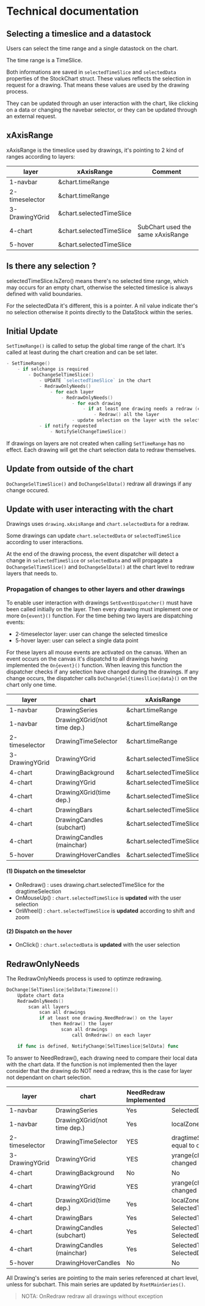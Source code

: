 # Technical documentation


## Selecting a timeslice and a datastock

Users can select the time range and a single datastock on the chart.

The time range is a TimeSlice.

Both informations are saved in `selectedTimeSlice` and `selectedData` properties of the StockChart struct. These values reflects the selection in request for a drawing. That means these values are used by the drawing process.

They can be updated through an user interaction with the chart, like clicking on a data or changing the navebar selector, or they can be updated through an external request.

## xAxisRange 

xAxisRange is the timeslice used by drawings, it's pointing to 2 kind of ranges according to layers:

|layer          | xAxisRange | Comment |
|-|-|-|
|1-navbar       | &chart.timeRange |
|2-timeselector | &chart.timeRange |
|3-DrawingYGrid | &chart.selectedTimeSlice |
|4-chart        | &chart.selectedTimeSlice | SubChart used the same xAxisRange
|5-hover        | &chart.selectedTimeSlice |


## Is there any selection ?

selectedTimeSlice.IsZero() means there's no selected time range, which may occurs for an empty chart, otherwise the selected timeslice is always defined with valid boundaries.

For the selectedData it's different, this is a pointer. A nil value indicate ther's no selection otherwise it points directly to the DataStock within the series.

## Initial Update

``SetTimeRange()`` is called to setup the global time range of the chart. It's called at least during the chart creation and can be set later.

```go 
- SetTimeRange()
    - if selchange is required
        - DoChangeSelTimeSlice()
            - UPDATE `selectedTimeSlice` in the chart
            - RedrawOnlyNeeds() 
                - for each layer
                    - RedrawOnlyNeeds() 
                        - for each drawing
                            - if at least one drawing needs a redraw (call to NeedRedraw())
                                - Redraw() all the layer
                        - update selection on the layer with the selection at the chart level `selectedTimeSlice` & `selectedData`
            - if notify requested
                - NotifySelChangeTimeSlice() 

```

If drawings on layers are not created when calling ``SetTimeRange`` has no effect. Each drawing will get the chart selection data to redraw themselves.

## Update from outside of the chart

`DoChangeSelTimeSlice()` and ``DoChangeSelData()`` redraw all drawings if any change occured.

## Update with user interacting with the chart

Drawings uses `drawing.xAxisRange` and `chart.selectedData` for a redraw.

Some drawings can update `chart.selectedData` or `selectedTimeSlice` according to user interactions.

At the end of the drawing process, the event dispatcher will detect a change in `selectedTimeSlice` or `selectedData` and will propagate a `DoChangeSelTimeSlice()` and ``DoChangeSelData()`` at the chart level to redraw layers that needs to.

### Propagation of changes to other layers and other drawings

To enable user interaction with drawings ``SetEventDispatcher()`` must have been called initially on the layer. Then every drawing must implement one or more ``On{event}()`` function. For the time behing two layers are dispatching events: 
 - 2-timeselector layer: user can change the selected timeslice
 - 5-hover layer: user can select a single data point

For these layers all mouse events are activated on the canvas. When an event occurs on the canvas it's dispatchd to all drawings having implemented the ``On{event}()`` function. When leaving this function the dispatcher checks if any selection have changed during the drawings. If any change occurs, the dispatcher calls ``DoChangeSel{timesllice|data}()`` on the chart only one time.

|layer          | chart                         | xAxisRange             | Dispatch |
|-|-|-|-|
|1-navbar       | DrawingSeries                 | &chart.timeRange          | no    | 
|1-navbar       | DrawingXGrid(not time dep.)   | &chart.timeRange          | no    |
|2-timeselector | DrawingTimeSelector           | &chart.timeRange          | Yes (1) |
|3-DrawingYGrid | DrawingYGrid                  | &chart.selectedTimeSlice  | no    |
|4-chart        | DrawingBackground             | &chart.selectedTimeSlice  | no    |
|4-chart        | DrawingYGrid                  | &chart.selectedTimeSlice  | no    |
|4-chart        | DrawingXGrid(time dep.)       | &chart.selectedTimeSlice  | no    |
|4-chart        | DrawingBars                   | &chart.selectedTimeSlice  | no    |
|4-chart        | DrawingCandles (subchart)     | &chart.selectedTimeSlice  | no    |
|4-chart        | DrawingCandles (mainchar)     | &chart.selectedTimeSlice  | no    |
|5-hover        | DrawingHoverCandles           | &chart.selectedTimeSlice  | Yes (2) |

#### (1) Dispatch on the timeselctor

- OnRedraw() : uses drawing.chart.selectedTimeSlice for the dragtimeSelection
- OnMouseUp() : `chart.selectedTimeSlice` is **updated** with the user selection
- OnWheel() : `chart.selectedTimeSlice` is **updated** according to shift and zoom

#### (2) Dispatch on the hover

- OnClick() : `chart.selectedData` is **updated** with the user selection


## RedrawOnlyNeeds

The RedrawOnlyNeeds process is used to optimze redrawing.

```go
DoChange[SelTimeslice|SelData|Timezone]()
    Update chart data
    RedrawOnlyNeeds() 
        scan all layers
            scan all drawings
            if at least one drawing.NeedRedraw() on the layer
                then Redraw() the layer
                    scan all drawings
                        call OnRedraw() on each layer

    if func is defined, NotifyChange[SelTimeslice|SelData] func 

```

To answer to NeedRedraw(), each drawing need to compare their local data with the chart data.
If the function is not implemented then the layer consider that the drawing do NOT need a redraw, this is the case for layer not dependant on chart selection.

|layer          | chart            | NeedRedraw Implemented | NeedRedraw  |
|-|-|-|-|
|1-navbar       | DrawingSeries                 | Yes   | SelectedData changed |
|1-navbar       | DrawingXGrid(not time dep.)   | Yes   | localZone changed |
|2-timeselector | DrawingTimeSelector           | YES   | dragtimeSelection no more equal to chart.selectedTimeSlice |
|3-DrawingYGrid | DrawingYGrid                  | YES   | yrange(chart.selectedTimeSlice) changed |
|4-chart        | DrawingBackground             | No    | No |
|4-chart        | DrawingYGrid                  | YES   | yrange(chart.selectedTimeSlice) changed |
|4-chart        | DrawingXGrid(time dep.)       | Yes   | localZone changed OR SelectedTimeSlice changed |
|4-chart        | DrawingBars                   | Yes   | SelectedTimeSlice changed |
|4-chart        | DrawingCandles (subchart)     | Yes   | SelectedTimeSlice changed OR SelectedData changed |
|4-chart        | DrawingCandles (mainchar)     | Yes   | SelectedTimeSlice changed OR SelectedData changed |
|5-hover        | DrawingHoverCandles           | No    | No |

All Drawing's series are pointing to the main series referenced at chart level, unless for subchart. This main series are updated by `RsetMainSeries()`.

> NOTA: OnRedraw redraw all drawings without exception



